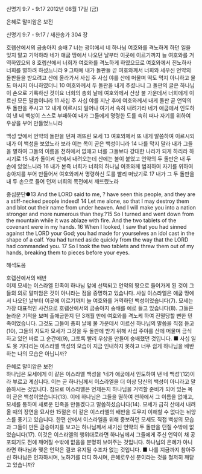 신명기 9:7 - 9:17 
2012년 08월 17일 (금)

은혜로 말미암은 보전



신명기 9:7 - 9:17 / 새찬송가 304 장


호렙산에서의 금송아지 숭배
7 너는 광야에서 네 하나님 여호와를 격노하게 하던 일을 잊지 말고 기억하라 네가 애굽 땅에서 나오던 날부터 이곳에 이르기까지 늘 여호와를 거역하였으되 8 호렙산에서 너희가 여호와를 격노하게 하였으므로 여호와께서 진노하사 너희를 멸하려 하셨느니라 9 그때에 내가 돌판들 곧 여호와께서 너희와 세우신 언약의 돌판들을 받으려고 산에 올라가서 사십 주 사십 야를 산에 머물며 떡도 먹지 아니하고 물도 마시지 아니하였더니 10 여호와께서 두 돌판을 내게 주셨나니 그 돌판의 글은 하나님이 손으로 기록하신 것이요 너희의 총회 날에 여호와께서 산상 불 가운데서 너희에게 이르신 모든 말씀이니라 11 사십 주 사십 야를 지난 후에 여호와께서 내게 돌판 곧 언약의 두 돌판을 주시고 12 내게 이르시되 일어나 여기서 속히 내려가라 네가 애굽에서 인도하여 낸 네 백성이 스스로 부패하여 내가 그들에게 명령한 도를 속히 떠나 자기를 위하여 우상을 부어 만들었느니라

백성 앞에서 언약의 돌판을 던져 깨뜨린 모세
13 여호와께서 또 내게 말씀하여 이르시되 내가 이 백성을 보았노라 보라 이는 목이 곧은 백성이니라 14 나를 막지 말라 내가 그들을 멸하여 그들의 이름을 천하에서 없애고 너를 그들보다 강대한 나라가 되게 하리라 하시기로 15 내가 돌이켜 산에서 내려오는데 산에는 불이 붙었고 언약의 두 돌판은 내 두 손에 있었느니라 16 내가 본즉 너희가 너희의 하나님 여호와께 범죄하여 자기를 위하여 송아지를 부어 만들어서 여호와께서 명령하신 도를 빨리 떠났기로 17 내가 그 두 돌판을 내 두 손으로 들어 던져 너희의 목전에서 깨뜨렸노라


중심문단●13 And the LORD said to me, ? have seen this people, and they are a stiff-necked people indeed! 14 Let me alone, so that I may destroy them and blot out their name from under heaven. And I will make you into a nation stronger and more numerous than they.?15 So I turned and went down from the mountain while it was ablaze with fire. And the two tablets of the covenant were in my hands. 16 When I looked, I saw that you had sinned against the LORD your God; you had made for yourselves an idol cast in the shape of a calf. You had turned aside quickly from the way that the LORD had commanded you. 17 So I took the two tablets and threw them out of my hands, breaking them to pieces before your eyes.

해석도움





호렙산에서의 배반  
이제 모세는 이스라엘 민족이 하나님 앞에 선택되고 언약의 땅으로 들어가게 된 것이 그들의 의로 말미암은 것이 아니라는 점을 증명하고 있습니다. 사실 이스라엘은 애굽 땅에서 나오던 날부터 이곳에 이르기까지 늘 여호와를 거역하던 백성이었습니다(7). 모세는 가장 대표적인 사건으로 호렙산에서의 금송아지 숭배를 예로 들고 있습니다(8). 그들은 놀라운 기적을 보며 출애굽한지 단 3개월 만에 여호와를 격노케 하여 진멸당할 뻔한 민족이었습니다. 그것도 그들이 총회 날에 불 가운데서 이르신 하나님의 말씀을 직접 듣고(10), 그들의 지도자 모세가 그것을 두 돌판에 받기 위해 사십 주야를 산에 머물며 금식하고 있던 바로 그 순간에(9), 그토록 빨리 우상을 만들어 숭배했던 것입니다.
■ 사십 일도 못 기다리는 이스라엘 백성의 모습이 지금 인내하지 못하고 너무 쉽게 하나님을 배반하는 나의 모습은 아닙니까?

은혜로 말미암은 보전  
하나님은 모세에게 이 같은 이스라엘 백성을 ‘네가 애굽에서 인도하여 낸 네 백성’(12)이라 부르고 계십니다. 이는 곧 하나님께서 이스라엘을 더 이상 당신의 백성이 아니라고 말씀하시는 것입니다. 참으로 이스라엘은 언제든지 하나님을 거역할 준비가 되어 있는 목이 곧은 백성이었습니다(13). 이에 하나님은 그들을 멸하여 천하에서 그 이름을 없애고, 모세를 통하여 새로운 민족을 만들겠다고 말씀하셨습니다(14). 모세가 급히 산에서 내려올 때의 장면을 묘사한 15절은 이 같은 이스라엘의 배반을 도무지 이해할 수 없다는 뉘앙스를 풍기고 있습니다. 한편 산에서 이스라엘을 위해 중보하던 모세도 직접 백성의 모습과 그들이 만든 금송아지를 보고는 하나님께서 새기신 언약의 두 돌판을 던질 수밖에 없었습니다(17). 이것은 이스라엘의 행위대로라면 하나님께서 그들에게 주신 언약이 채 공포되기도 전에 깨어질 수밖에 없음을 분명히 보여주는 것입니다. 하나님의 은혜가 아니라면 하나님과 맺은 언약은 결코 유지될 수조차 없는 것입니다.
■ 나를 지금까지 참아주신 하나님은 인자하시며, 노하기를 더디 하시며, 은혜로우신 분이라는 것을 철저히 깨닫고 있습니까?